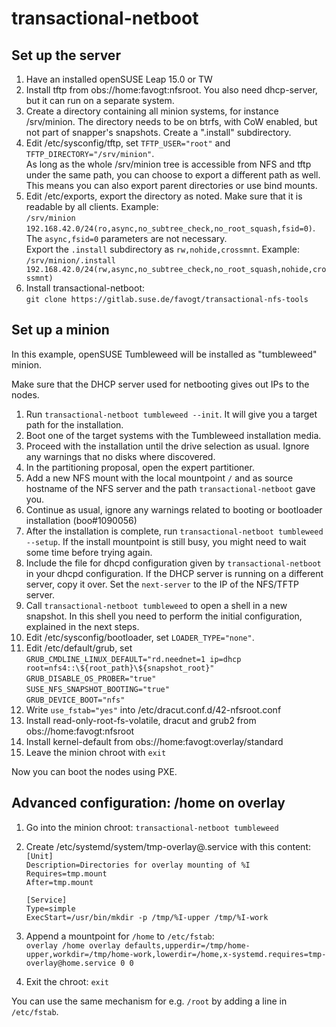 transactional-netboot
=====================

Set up the server
-----------------

1. Have an installed openSUSE Leap 15.0 or TW
2. Install tftp from obs://home:favogt:nfsroot. You also need dhcp-server, but it can run on a separate system.
3. Create a directory containing all minion systems, for instance /srv/minion. The directory needs to be on btrfs, with CoW enabled, but not part of snapper's snapshots. Create a ".install" subdirectory.
4. Edit /etc/sysconfig/tftp, set `TFTP_USER="root"` and `TFTP_DIRECTORY="/srv/minion"`.  
  As long as the whole /srv/minion tree is accessible from NFS and tftp under the same path, you can choose to export a different path as well. This means you can also export parent directories or use bind mounts.
5. Edit /etc/exports, export the directory as noted. Make sure that it is readable by all clients. Example:  
`/srv/minion 192.168.42.0/24(ro,async,no_subtree_check,no_root_squash,fsid=0)`. The `async,fsid=0` parameters are not necessary.  
Export the `.install` subdirectory as `rw,nohide,crossmnt`. Example:  
`/srv/minion/.install 192.168.42.0/24(rw,async,no_subtree_check,no_root_squash,nohide,crossmnt)`
6. Install transactional-netboot:  
`git clone https://gitlab.suse.de/favogt/transactional-nfs-tools`

Set up a minion
---------------

In this example, openSUSE Tumbleweed will be installed as "tumbleweed" minion.

Make sure that the DHCP server used for netbooting gives out IPs to the nodes.

1. Run `transactional-netboot tumbleweed --init`. It will give you a target path for the installation.
2. Boot one of the target systems with the Tumbleweed installation media.  
3. Proceed with the installation until the drive selection as usual. Ignore any warnings that no disks where discovered.
4. In the partitioning proposal, open the expert partitioner.
5. Add a new NFS mount with the local mountpoint `/` and as source hostname of the NFS server and the path `transactional-netboot` gave you.
6. Continue as usual, ignore any warnings related to booting or bootloader installation (boo#1090056)
7. After the installation is complete, run `transactional-netboot tumbleweed --setup`. If the install mountpoint is still busy, you might need to wait some time before trying again.
8. Include the file for dhcpd configuration given by `transactional-netboot` in your dhcpd configuration. If the DHCP server is running on a different server, copy it over. Set the `next-server` to the IP of the NFS/TFTP server.
9. Call `transactional-netboot tumbleweed` to open a shell in a new snapshot. In this shell you need to perform the initial configuration, explained in the next steps.
10. Edit /etc/sysconfig/bootloader, set `LOADER_TYPE="none"`.
11. Edit /etc/default/grub, set  
`GRUB_CMDLINE_LINUX_DEFAULT="rd.neednet=1 ip=dhcp root=nfs4::\${root_path}\${snapshot_root}"`
`GRUB_DISABLE_OS_PROBER="true"`  
`SUSE_NFS_SNAPSHOT_BOOTING="true"`  
`GRUB_DEVICE_BOOT="nfs"`  
12. Write `use_fstab="yes"` into /etc/dracut.conf.d/42-nfsroot.conf
13. Install read-only-root-fs-volatile, dracut and grub2 from obs://home:favogt:nfsroot
14. Install kernel-default from obs://home:favogt:overlay/standard
15. Leave the minion chroot with `exit`

Now you can boot the nodes using PXE.

Advanced configuration: /home on overlay
----------------------------------------

1. Go into the minion chroot: `transactional-netboot tumbleweed`
2. Create /etc/systemd/system/tmp-overlay@.service with this content:  
`[Unit]`  
`Description=Directories for overlay mounting of %I`  
`Requires=tmp.mount`  
`After=tmp.mount`  
` `  
`[Service]`  
`Type=simple`  
`ExecStart=/usr/bin/mkdir -p /tmp/%I-upper /tmp/%I-work`

3. Append a mountpoint for `/home` to `/etc/fstab`:  
`overlay /home overlay defaults,upperdir=/tmp/home-upper,workdir=/tmp/home-work,lowerdir=/home,x-systemd.requires=tmp-overlay@home.service 0 0`
4. Exit the chroot: `exit`

You can use the same mechanism for e.g. `/root` by adding a line in `/etc/fstab`.

